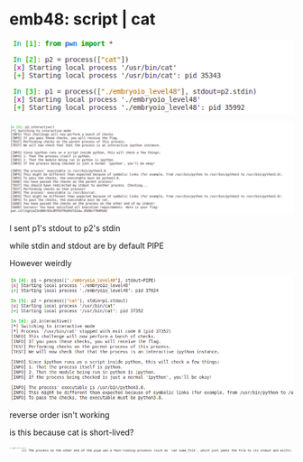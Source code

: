 # emb48: script | cat

![is it because p1 lives longer thus p2 injects its outout to p2?](<../.gitbook/assets/image (1).png>)

![](<../.gitbook/assets/image (232).png>)

I sent p1's stdout to p2's stdin

while stdin and stdout are by default PIPE



However weirdly&#x20;

![](<../.gitbook/assets/image (129).png>)

reverse order isn't working

is this because cat is short-lived?

![](<../.gitbook/assets/image (162) (1).png>)
